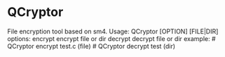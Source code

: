 # QCryptor
File encryption tool based on sm4.
Usage: QCryptor [OPTION] [FILE|DIR]
options:
	encrypt		encrypt file or dir
	decrypt		decrypt file or dir
example:
	# QCryptor encrypt test.c	(file)
	# QCryptor decrypt test		(dir)

